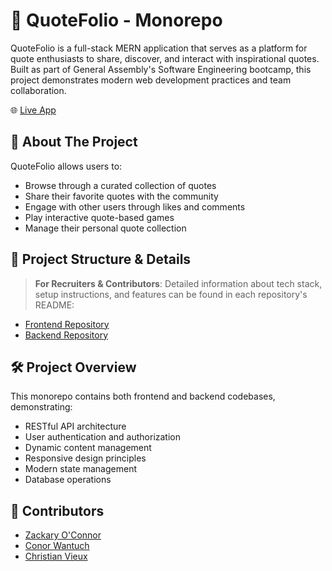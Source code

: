 # 🎯 QuoteFolio - Monorepo

QuoteFolio is a full-stack MERN application that serves as a platform for quote enthusiasts to share, discover, and interact with inspirational quotes. Built as part of General Assembly's Software Engineering bootcamp, this project demonstrates modern web development practices and team collaboration.

🌐 [Live App](http://44.203.74.69:3002/home)

## 🚀 About The Project

QuoteFolio allows users to:
- Browse through a curated collection of quotes
- Share their favorite quotes with the community
- Engage with other users through likes and comments
- Play interactive quote-based games
- Manage their personal quote collection

## 📂 Project Structure & Details

> **For Recruiters & Contributors**: Detailed information about tech stack, setup instructions, and features can be found in each repository's README:

- [Frontend Repository](https://github.com/zackaryoconnor/Famous-Quotes)
- [Backend Repository](https://github.com/Cwan7/famous-quotes-api)

## 🛠 Project Overview

This monorepo contains both frontend and backend codebases, demonstrating:
- RESTful API architecture
- User authentication and authorization
- Dynamic content management
- Responsive design principles
- Modern state management
- Database operations

## 👥 Contributors

- [Zackary O'Connor](https://github.com/zackaryoconnor)
- [Conor Wantuch](https://github.com/Cwan7)
- [Christian Vieux](https://github.com/christianvieux)
